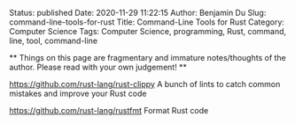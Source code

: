 Status: published
Date: 2020-11-29 11:22:15
Author: Benjamin Du
Slug: command-line-tools-for-rust
Title: Command-Line Tools for Rust
Category: Computer Science
Tags: Computer Science, programming, Rust, command, line, tool, command-line

**
Things on this page are fragmentary and immature notes/thoughts of the author.
Please read with your own judgement!
**

https://github.com/rust-lang/rust-clippy
A bunch of lints to catch common mistakes and improve your Rust code


https://github.com/rust-lang/rustfmt
Format Rust code

